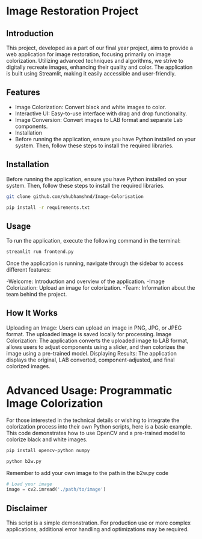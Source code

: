 # Image Restoration Project

## Introduction
This project, developed as a part of our final year project, aims to provide a web application for image restoration, focusing primarily on image colorization. Utilizing advanced techniques and algorithms, we strive to digitally recreate images, enhancing their quality and color. The application is built using Streamlit, making it easily accessible and user-friendly.

## Features

- Image Colorization: Convert black and white images to color.
- Interactive UI: Easy-to-use interface with drag and drop functionality.
- Image Conversion: Convert images to LAB format and separate Lab components.
- Installation
- Before running the application, ensure you have Python installed on your system. Then, follow these steps to install the required libraries.

## Installation
Before running the application, ensure you have Python installed on your system. Then, follow these steps to install the required libraries.

```bash
git clone github.com/shubhamshnd/Image-Colorisation
```
```bash
pip install -r requirements.txt
```

## Usage
To run the application, execute the following command in the terminal:

```bash
streamlit run frontend.py
```

Once the application is running, navigate through the sidebar to access different features:

-Welcome: Introduction and overview of the application.
-Image Colorization: Upload an image for colorization.
-Team: Information about the team behind the project.

## How It Works
Uploading an Image: Users can upload an image in PNG, JPG, or JPEG format. The uploaded image is saved locally for processing.
Image Colorization: The application converts the uploaded image to LAB format, allows users to adjust components using a slider, and then colorizes the image using a pre-trained model.
Displaying Results: The application displays the original, LAB converted, component-adjusted, and final colorized images.


# Advanced Usage: Programmatic Image Colorization
For those interested in the technical details or wishing to integrate the colorization process into their own Python scripts, here is a basic example. This code demonstrates how to use OpenCV and a pre-trained model to colorize black and white images.

```bash
pip install opencv-python numpy
```

```bash
python b2w.py
```

Remember to add your own image to the path in the b2w.py code

```python
# Load your image
image = cv2.imread('./path/to/image')
```

## Disclaimer

This script is a simple demonstration. For production use or more complex applications, additional error handling and optimizations may be required.
